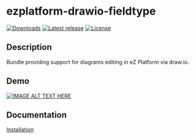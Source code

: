 # ezplatform-drawio-fieldtype

[![Downloads](https://img.shields.io/packagist/dt/ezsystems/ezplatform-drawio-fieldtype.svg?style=flat-square)](https://packagist.org/packages/ezsystems/ezplatform-drawio-fieldtype)
[![Latest release](https://img.shields.io/github/release/ezsystems/ezplatform-drawio-fieldtype.svg?style=flat-square)](https://github.com/ezsystems/ezplatform-drawio-fieldtype/releases)
[![License](https://img.shields.io/packagist/l/ezsystems/ezplatform-drawio-fieldtype.svg?style=flat-square)](LICENSE)

## Description

Bundle providing support for diagrams editing in eZ Platform via draw.io. 

## Demo 

[![IMAGE ALT TEXT HERE](https://img.youtube.com/vi/F9EyWCu6IU4/0.jpg)](https://www.youtube.com/watch?v=F9EyWCu6IU4)

## Documentation

[Installation](docs/INSTALL.md)

